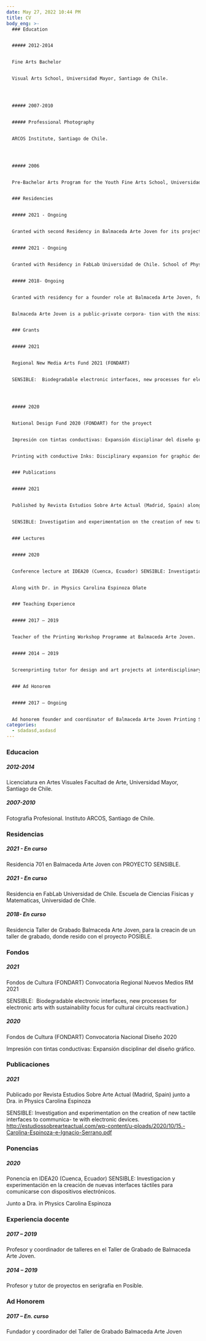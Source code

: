 ```yaml
---
date: May 27, 2022 10:44 PM
title: CV
body_eng: >-
  ### Education


  ##### 2012-2014


  Fine Arts Bachelor


  Visual Arts School, Universidad Mayor, Santiago de Chile.




  ##### 2007-2010


  ##### Professional Photography


  ARCOS Institute, Santiago de Chile.




  ##### 2006


  Pre-Bachelor Arts Program for the Youth Fine Arts School, Universidad de Chile


  ### Residencies


  ##### 2021 - Ongoing


  Granted with second Residency in Balmaceda Arte Joven for its project SENSIBLE.


  ##### 2021 - Ongoing


  Granted with Residency in FabLab Universidad de Chile. School of Physical and Mathematical Sciences. Universidad de Chile.


  ##### 2018- Ongoing


  Granted with residency for a founder role at Balmaceda Arte Joven, for the creation of a printing studio with its proyect POSIBLE, creative interdisci- plinary printing studio.


  Balmaceda Arte Joven is a public-private corpora- tion with the mission to bring art education to the youth.


  ### Grants


  ##### 2021


  Regional New Media Arts Fund 2021 (FONDART) 


  SENSIBLE:  Biodegradable electronic interfaces, new processes for electronic arts with sustainability focus for cultural circuits reactivation.)




  ##### 2020


  National Design Fund 2020 (FONDART) for the proyect 


  Impresión con tintas conductivas: Expansión disciplinar del diseño gráfico.


  Printing with conductive Inks: Disciplinary expansion for graphic design. 


  ### Publications


  ##### 2021


  Published by Revista Estudios Sobre Arte Actual (Madrid, Spain) along with Dr. in Physics Carolina Espinoza


  SENSIBLE: Investigation and experimentation on the creation of new tactile interfaces to communica- te with electronic devices. http://estudiossobrearteactual.com/wp-content/u- ploads/2020/10/15.-Carolina-Espinoza-e-Ignacio-Serrano.pdf


  ### Lectures


  ##### 2020


  Conference lecture at IDEA20 (Cuenca, Ecuador) SENSIBLE: Investigation and experimentation on the creation of new tactile interfaces to communicate with electronic devices.


  Along with Dr. in Physics Carolina Espinoza Oñate


  ### Teaching Experience


  ##### 2017 – 2019


  Teacher of the Printing Workshop Programme at Balmaceda Arte Joven.


  ##### 2014 – 2019


  Screenprinting tutor for design and art projects at interdisciplinary studio POSIBLE.


  ### Ad Honorem


  ##### 2017 – Ongoing


  Ad honorem founder and coordinator of Balmaceda Arte Joven Printing Studio for printing education for the youth.
categories:
  - sdadasd,asdasd
---
```

### Educacion

##### 2012-2014

Licenciatura en Artes Visuales
Facultad de Arte, Universidad Mayor, Santiago de Chile.


##### 2007-2010

Fotografia Profesional.
Instituto ARCOS, Santiago de Chile.



### Residencias

##### 2021 - En curso

Residencia 701 en Balmaceda Arte Joven con PROYECTO SENSIBLE.

##### 2021 - En curso

Residencia en FabLab Universidad de Chile. Escuela de Ciencias Fisicas y Matematicas, Universidad de Chile.

##### 2018- En curso

Residencia Taller de Grabado Balmaceda Arte Joven, para la creacin de un taller de grabado, donde resido con el proyecto POSIBLE.



### Fondos

##### 2021

Fondos de Cultura (FONDART) Convocatoria Regional Nuevos Medios RM 2021

SENSIBLE:  Biodegradable electronic interfaces, new processes for electronic arts with sustainability focus for cultural circuits reactivation.)

##### 2020

Fondos de Cultura (FONDART) Convocatoria Nacional Diseño 2020

Impresión con tintas conductivas: Expansión disciplinar del diseño gráfico.



### Publicaciones

##### 2021

Publicado por Revista Estudios Sobre Arte Actual (Madrid, Spain) junto a Dra. in Physics Carolina Espinoza

SENSIBLE: Investigation and experimentation on the creation of new tactile interfaces to communica- te with electronic devices. http://estudiossobrearteactual.com/wp-content/u-ploads/2020/10/15.-Carolina-Espinoza-e-Ignacio-Serrano.pdf

### Ponencias

##### 2020

Ponencia en IDEA20 (Cuenca, Ecuador) 
SENSIBLE: Investigacion y experimentación en la creación de nuevas interfaces táctiles para comunicarse con dispositivos electrónicos.

Junto a Dra. in Physics Carolina Espinoza

### Experiencia docente

##### 2017 – 2019

Profesor y coordinador de talleres en el Taller de Grabado de Balmaceda Arte Joven.

##### 2014 – 2019

Profesor y tutor de proyectos en serigrafia en Posible.


### Ad Honorem

##### 2017 – En. curso

Fundador y coordinador del Taller de Grabado Balmaceda Arte Joven 